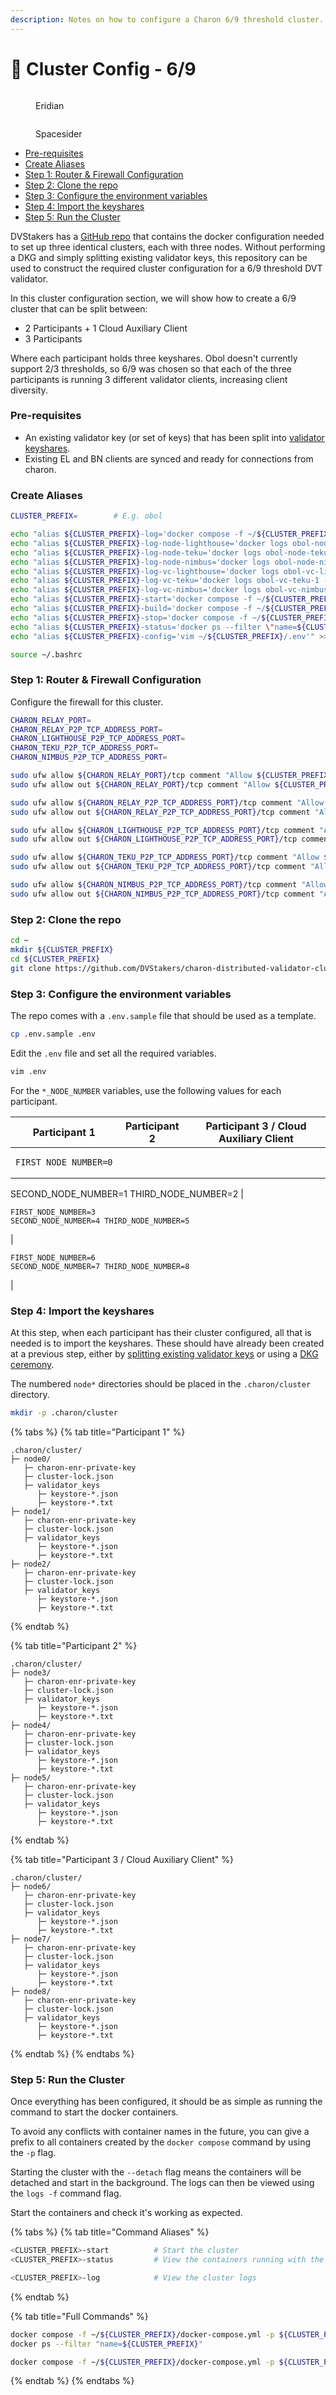 ```yaml
---
description: Notes on how to configure a Charon 6/9 threshold cluster.
---
```


# 🔧 Cluster Config - 6/9

<div>

<figure><img src="https://raw.githubusercontent.com/DVStakers/docs/main/.gitbook/assets/Eridian.png" alt=""><figcaption><p>Eridian</p></figcaption></figure>

 

<figure><img src="../../.gitbook/assets/Spacesider.png" alt=""><figcaption><p>Spacesider</p></figcaption></figure>

</div>

* [Pre-requisites](cluster-config-6-9.md#pre-requisites)
* [Create Aliases](cluster-config-6-9.md#create-aliases)
* [Step 1: Router & Firewall Configuration](cluster-config-6-9.md#step-1-router-and-firewall-configuration)
* [Step 2: Clone the repo](cluster-config-6-9.md#step-2-clone-the-repo)
* [Step 3: Configure the environment variables](cluster-config-6-9.md#step-3-configure-the-environment-variables)
* [Step 4: Import the keyshares](cluster-config-6-9.md#step-4-import-the-keyshares)
* [Step 5: Run the Cluster](cluster-config-6-9.md#step-5-run-the-cluster)

DVStakers has a [GitHub repo](https://github.com/DVStakers/charon-distributed-validator-cluster) that contains the docker configuration needed to set up three identical clusters, each with three nodes. Without performing a DKG and simply splitting existing validator keys, this repository can be used to construct the required cluster configuration for a 6/9 threshold DVT validator.

In this cluster configuration section, we will show how to create a 6/9 cluster that can be split between:

* 2 Participants + 1 Cloud Auxiliary Client
* 3 Participants

Where each participant holds three keyshares. Obol doesn't currently support 2/3 thresholds, so 6/9 was chosen so that each of the three participants is running 3 different validator clients, increasing client diversity.

### Pre-requisites

* An existing validator key (or set of keys) that has been split into [validator keyshares](validator-keyshares/).
* Existing EL and BN clients are synced and ready for connections from charon.

### Create Aliases

```bash
CLUSTER_PREFIX=        # E.g. obol

echo "alias ${CLUSTER_PREFIX}-log='docker compose -f ~/${CLUSTER_PREFIX}/docker-compose.yml -p ${CLUSTER_PREFIX} logs -f'" >> ~/.bashrc
echo "alias ${CLUSTER_PREFIX}-log-node-lighthouse='docker logs obol-node-lighthouse-1 -f'" >> ~/.bashrc
echo "alias ${CLUSTER_PREFIX}-log-node-teku='docker logs obol-node-teku-1 -f'" >> ~/.bashrc
echo "alias ${CLUSTER_PREFIX}-log-node-nimbus='docker logs obol-node-nimbus-1 -f'" >> ~/.bashrc
echo "alias ${CLUSTER_PREFIX}-log-vc-lighthouse='docker logs obol-vc-lighthouse-1 -f'" >> ~/.bashrc
echo "alias ${CLUSTER_PREFIX}-log-vc-teku='docker logs obol-vc-teku-1 -f'" >> ~/.bashrc
echo "alias ${CLUSTER_PREFIX}-log-vc-nimbus='docker logs obol-vc-nimbus-1 -f'" >> ~/.bashrc
echo "alias ${CLUSTER_PREFIX}-start='docker compose -f ~/${CLUSTER_PREFIX}/docker-compose.yml -p ${CLUSTER_PREFIX} up --detach'" >> ~/.bashrc
echo "alias ${CLUSTER_PREFIX}-build='docker compose -f ~/${CLUSTER_PREFIX}/docker-compose.yml -p ${CLUSTER_PREFIX} up --detach --build'" >> ~/.bashrc
echo "alias ${CLUSTER_PREFIX}-stop='docker compose -f ~/${CLUSTER_PREFIX}/docker-compose.yml -p ${CLUSTER_PREFIX} down'" >> ~/.bashrc
echo "alias ${CLUSTER_PREFIX}-status='docker ps --filter \"name=${CLUSTER_PREFIX}\"'" >> ~/.bashrc
echo "alias ${CLUSTER_PREFIX}-config='vim ~/${CLUSTER_PREFIX}/.env'" >> ~/.bashrc

source ~/.bashrc
```

### Step 1: Router & Firewall Configuration

Configure the firewall for this cluster.

```bash
CHARON_RELAY_PORT=
CHARON_RELAY_P2P_TCP_ADDRESS_PORT=
CHARON_LIGHTHOUSE_P2P_TCP_ADDRESS_PORT=
CHARON_TEKU_P2P_TCP_ADDRESS_PORT=
CHARON_NIMBUS_P2P_TCP_ADDRESS_PORT=

sudo ufw allow ${CHARON_RELAY_PORT}/tcp comment "Allow ${CLUSTER_PREFIX} Charon Relay in"
sudo ufw allow out ${CHARON_RELAY_PORT}/tcp comment "Allow ${CLUSTER_PREFIX} Charon Relay out"

sudo ufw allow ${CHARON_RELAY_P2P_TCP_ADDRESS_PORT}/tcp comment "Allow ${CLUSTER_PREFIX} Charon Relay P2P in"
sudo ufw allow out ${CHARON_RELAY_P2P_TCP_ADDRESS_PORT}/tcp comment "Allow ${CLUSTER_PREFIX} Charon Relay P2P out"

sudo ufw allow ${CHARON_LIGHTHOUSE_P2P_TCP_ADDRESS_PORT}/tcp comment "Allow ${CLUSTER_PREFIX} Charon Lighthouse P2P in"
sudo ufw allow out ${CHARON_LIGHTHOUSE_P2P_TCP_ADDRESS_PORT}/tcp comment "Allow ${CLUSTER_PREFIX} Charon Lighthouse P2P out"

sudo ufw allow ${CHARON_TEKU_P2P_TCP_ADDRESS_PORT}/tcp comment "Allow ${CLUSTER_PREFIX} Charon Teku P2P in"
sudo ufw allow out ${CHARON_TEKU_P2P_TCP_ADDRESS_PORT}/tcp comment "Allow ${CLUSTER_PREFIX} Charon Teku P2P out"

sudo ufw allow ${CHARON_NIMBUS_P2P_TCP_ADDRESS_PORT}/tcp comment "Allow ${CLUSTER_PREFIX} Charon Nimbus P2P in"
sudo ufw allow out ${CHARON_NIMBUS_P2P_TCP_ADDRESS_PORT}/tcp comment "Allow ${CLUSTER_PREFIX} Charon Nimbus P2P out"
```

### Step 2: Clone the repo

```bash
cd ~
mkdir ${CLUSTER_PREFIX}
cd ${CLUSTER_PREFIX}
git clone https://github.com/DVStakers/charon-distributed-validator-cluster.git .
```

### Step 3: Configure the environment variables

The repo comes with a `.env.sample` file that should be used as a template.

```bash
cp .env.sample .env
```

Edit the `.env` file and set all the required variables.

```bash
vim .env
```

For the `*_NODE_NUMBER` variables, use the following values for each participant.

| Participant 1                                                                                                                 | Participant 2                                                                                                                 | Participant 3 / Cloud Auxiliary Client                                                                                        |
| ----------------------------------------------------------------------------------------------------------------------------- | ----------------------------------------------------------------------------------------------------------------------------- | ----------------------------------------------------------------------------------------------------------------------------- |
| <pre class="language-bash"><code class="lang-bash">FIRST_NODE_NUMBER=0
SECOND_NODE_NUMBER=1
THIRD_NODE_NUMBER=2
</code></pre> | <pre class="language-bash"><code class="lang-bash">FIRST_NODE_NUMBER=3
SECOND_NODE_NUMBER=4
THIRD_NODE_NUMBER=5
</code></pre> | <pre class="language-bash"><code class="lang-bash">FIRST_NODE_NUMBER=6
SECOND_NODE_NUMBER=7
THIRD_NODE_NUMBER=8
</code></pre> |

### Step 4: Import the keyshares

At this step, when each participant has their cluster configured, all that is needed is to import the keyshares. These should have already been created at a previous step, either by [splitting existing validator keys](validator-keyshares/split-existing-keys.md) or using a [DKG ceremony](validator-keyshares/obol-dkg-ceremony.md).

The numbered `node*` directories should be placed in the `.charon/cluster` directory.&#x20;

```bash
mkdir -p .charon/cluster
```

{% tabs %}
{% tab title="Participant 1" %}
```
.charon/cluster/
├─ node0/
   ├─ charon-enr-private-key    
   ├─ cluster-lock.json        
   ├─ validator_keys            
      ├─ keystore-*.json      
      ├─ keystore-*.txt        
├─ node1/
   ├─ charon-enr-private-key    
   ├─ cluster-lock.json        
   ├─ validator_keys            
      ├─ keystore-*.json      
      ├─ keystore-*.txt
├─ node2/
   ├─ charon-enr-private-key    
   ├─ cluster-lock.json        
   ├─ validator_keys            
      ├─ keystore-*.json      
      ├─ keystore-*.txt  
```
{% endtab %}

{% tab title="Participant 2" %}
```
.charon/cluster/
├─ node3/
   ├─ charon-enr-private-key    
   ├─ cluster-lock.json        
   ├─ validator_keys            
      ├─ keystore-*.json      
      ├─ keystore-*.txt        
├─ node4/
   ├─ charon-enr-private-key    
   ├─ cluster-lock.json        
   ├─ validator_keys            
      ├─ keystore-*.json      
      ├─ keystore-*.txt
├─ node5/
   ├─ charon-enr-private-key    
   ├─ cluster-lock.json        
   ├─ validator_keys            
      ├─ keystore-*.json      
      ├─ keystore-*.txt  
```
{% endtab %}

{% tab title="Participant 3 / Cloud Auxiliary Client" %}
```
.charon/cluster/
├─ node6/
   ├─ charon-enr-private-key    
   ├─ cluster-lock.json        
   ├─ validator_keys            
      ├─ keystore-*.json      
      ├─ keystore-*.txt        
├─ node7/
   ├─ charon-enr-private-key    
   ├─ cluster-lock.json        
   ├─ validator_keys            
      ├─ keystore-*.json      
      ├─ keystore-*.txt
├─ node8/
   ├─ charon-enr-private-key    
   ├─ cluster-lock.json        
   ├─ validator_keys            
      ├─ keystore-*.json      
      ├─ keystore-*.txt  
```
{% endtab %}
{% endtabs %}

### Step 5: Run the Cluster

Once everything has been configured, it should be as simple as running the command to start the docker containers.

To avoid any conflicts with container names in the future, you can give a prefix to all containers created by the `docker compose` command by using the `-p` flag.&#x20;

Starting the cluster with the `--detach` flag means the containers will be detached and start in the background. The logs can then be viewed using the `logs -f` command flag.

Start the containers and check it's working as expected.

{% tabs %}
{% tab title="Command Aliases" %}
```bash
<CLUSTER_PREFIX>-start          # Start the cluster
<CLUSTER_PREFIX>-status         # View the containers running with the name "<CLUSTER_PREFIX>"

<CLUSTER_PREFIX>-log            # View the cluster logs
```
{% endtab %}

{% tab title="Full Commands" %}
```bash
docker compose -f ~/${CLUSTER_PREFIX}/docker-compose.yml -p ${CLUSTER_PREFIX} up -d      # Start the cluster
docker ps --filter "name=${CLUSTER_PREFIX}"                                              # View the containers running with the name "<CLUSTER_PREFIX>"

docker compose -f ~/${CLUSTER_PREFIX}/docker-compose.yml -p ${CLUSTER_PREFIX} logs -f    # View the cluster logs
```
{% endtab %}
{% endtabs %}
